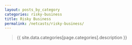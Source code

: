 ```yaml
---
layout: posts_by_category
categories: risky-business
title: Risky Business
permalink: /netcasts/risky-business/
---
```

> {{ site.data.categories[page.categories].description }}
